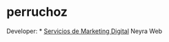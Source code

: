 perruchoz
=========

Developer:
    * [Servicios de Marketing Digital](http://www.neyra.mx/) Neyra Web
